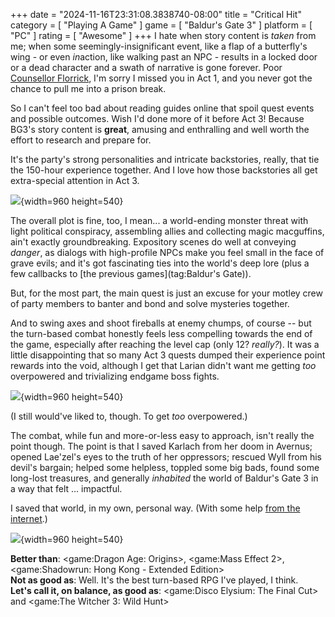 +++
date = "2024-11-16T23:31:08.3838740-08:00"
title = "Critical Hit"
category = [ "Playing A Game" ]
game = [ "Baldur's Gate 3" ]
platform = [ "PC" ]
rating = [ "Awesome" ]
+++
I hate when story content is *taken* from me; when some seemingly-insignificant event, like a flap of a butterfly's wing - or even *in*action, like walking past an NPC - results in a locked door or a dead character and a swath of narrative is gone forever.  Poor [Counsellor Florrick](https://bg3.wiki/wiki/Florrick), I'm sorry I missed you in Act 1, and you never got the chance to pull me into a prison break.

So I can't feel too bad about reading guides online that spoil quest events and possible outcomes.  Wish I'd done more of it before Act 3!  Because BG3's story content is **great**, amusing and enthralling and well worth the effort to research and prepare for.

It's the party's strong personalities and intricate backstories, really, that tie the 150-hour experience together.  And I love how those backstories all get extra-special attention in Act 3.

![]($SiteBaseURL$baldurs-gate-3_revenge.jpg){width=960 height=540}

The overall plot is fine, too, I mean... a world-ending monster threat with light political conspiracy, assembling allies and collecting magic macguffins, ain't exactly groundbreaking.  Expository scenes do well at conveying *danger*, as dialogs with high-profile NPCs make you feel small in the face of grave evils; and it's got fascinating ties into the world's deep lore (plus a few callbacks to [the previous games](tag:Baldur's Gate)).

But, for the most part, the main quest is just an excuse for your motley crew of party members to banter and bond and solve mysteries together.

And to swing axes and shoot fireballs at enemy chumps, of course -- but the turn-based combat honestly feels less compelling towards the end of the game, especially after reaching the level cap (only 12? *really?*).  It was a little disappointing that so many Act 3 quests dumped their experience point rewards into the void, although I get that Larian didn't want me getting *too* overpowered and trivializing endgame boss fights.

![]($SiteBaseURL$baldurs-gate-3_one-piece.jpg){width=960 height=540}

(I still would've liked to, though.  To get *too* overpowered.)

The combat, while fun and more-or-less easy to approach, isn't really the point though.  The point is that I saved Karlach from her doom in Avernus; opened Lae'zel's eyes to the truth of her oppressors; rescued Wyll from his devil's bargain; helped some helpless, toppled some big bads, found some long-lost treasures, and generally *inhabited* the world of Baldur's Gate 3 in a way that felt ... impactful.

I saved that world, in my own, personal way.  (With some help [from the internet](https://bg3.wiki/).)

![]($SiteBaseURL$baldurs-gate-3_murder-the-right-people.jpg){width=960 height=540}

**Better than**: <game:Dragon Age: Origins>, <game:Mass Effect 2>, <game:Shadowrun: Hong Kong - Extended Edition>  
**Not as good as**: Well.  It's the best turn-based RPG I've played, I think.  
**Let's call it, on balance, as good as**: <game:Disco Elysium: The Final Cut> and <game:The Witcher 3: Wild Hunt>
